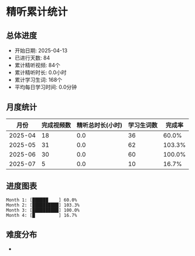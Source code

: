 # 精听累计统计

## 总体进度

- 开始日期: 2025-04-13
- 已进行天数: 84
- 累计精听视频: 84个
- 累计精听时长: 0.0小时
- 累计学习生词: 168个
- 平均每日学习时间: 0.0分钟

## 月度统计

| 月份 | 完成视频数 | 精听总时长(小时) | 学习生词数 | 完成率 |
|-----|-----------|----------------|----------|-------|
| 2025-04 | 18 | 0.0 | 36 | 60.0% |
| 2025-05 | 31 | 0.0 | 62 | 103.3% |
| 2025-06 | 30 | 0.0 | 60 | 100.0% |
| 2025-07 | 5 | 0.0 | 10 | 16.7% |

## 进度图表

```
Month 1: [██████    ] 60.0%
Month 2: [██████████] 103.3%
Month 3: [██████████] 100.0%
Month 4: [█         ] 16.7%
```

## 难度分布

- [简单/中等/困难]: 84 (100.0%)